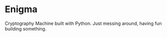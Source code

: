 # Enigma
Cryptography Machine built with Python. Just messing around, having fun building something.
